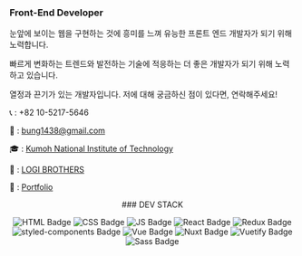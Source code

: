### Front-End Developer

눈앞에 보이는 웹을 구현하는 것에 흥미를 느껴 유능한 프론트 엔드 개발자가 되기 위해 노력합니다.

빠르게 변화하는 트렌드와 발전하는 기술에 적응하는 더 좋은 개발자가 되기 위해 노력하고 있습니다.

열정과 끈기가 있는 개발자입니다. 저에 대해 궁금하신 점이 있다면, 연락해주세요!

📞 : +82 10-5217-5646

📩 : bung1438@gmail.com

🎓 : [Kumoh National Institute of Technology](https://www.kumoh.ac.kr/ko/index.do)

🏢 : [LOGI BROTHERS](https://thewaytosunset.notion.site/thewaytosunset/We-Are-LOGI-BROTHERS-29fd0a77d6ef4e65ba66af7865ed6ce2)

🧑 : [Portfolio](https://gunwoongpark.github.io/portfolio/)

<div align=center>
 ### DEV STACK
</div>

<div align=center>
 
 ![HTML Badge](https://img.shields.io/badge/HTML-E34F26?style=flat-square&logo=HTML5&logoColor=white)
 ![CSS Badge](https://img.shields.io/badge/CSS-1572B6?style=flat-square&logo=CSS3&logoColor=white)
 ![JS Badge](https://img.shields.io/badge/JavaScript-F7DF1E?style=flat-square&logo=Javascript&logoColor=black)
 ![React Badge](https://img.shields.io/badge/React-61DAFB?style=flat-square&logo=React&logoColor=black)
 ![Redux Badge](https://img.shields.io/badge/Redux-764ABC?style=flat-square&logo=Redux&logoColor=white)
 ![styled-components Badge](https://img.shields.io/badge/Styled_Components-DB7093?style=flat-square&logo=styled-components&logoColor=white)
 ![Vue Badge](https://img.shields.io/badge/Vue-4FC08D?style=flat-square&logo=Vue.js&logoColor=white)
 ![Nuxt Badge](https://img.shields.io/badge/Nuxt.js-00C58E?style=flat-square&logo=Nuxt.js&logoColor=white)
 ![Vuetify Badge](https://img.shields.io/badge/Vuetify-1867C0?style=flat-square&logo=Vuetify&logoColor=white)
 ![Sass Badge](https://img.shields.io/badge/Sass-CC6699?style=flat-square&logo=Sass&logoColor=white)
 
</div>
